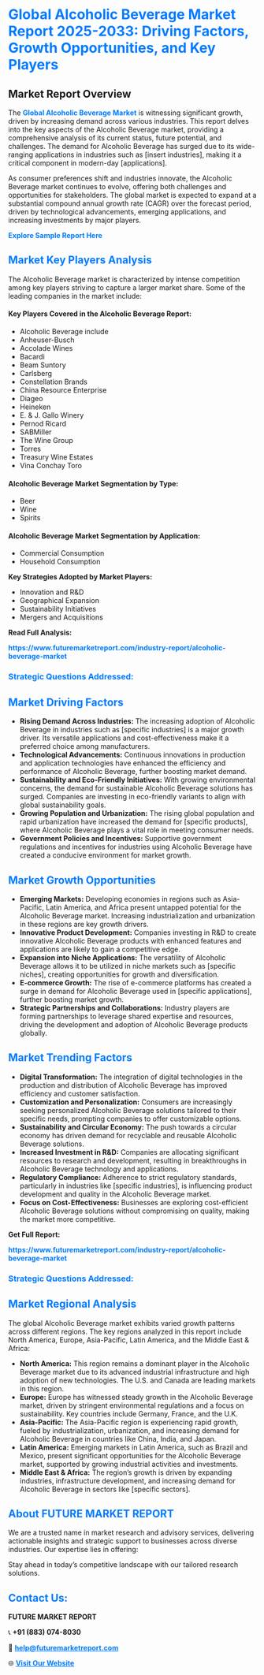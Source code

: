 <h1 style="color: #007BFF;">Global Alcoholic Beverage Market Report 2025-2033: Driving Factors, Growth Opportunities, and Key Players</h1>

<section id="overview">
<h2>Market Report Overview</h2>
<p>The <a href="https://www.futuremarketreport.com/industry-report/alcoholic-beverage-market" style="color: #007BFF; text-decoration: none;"><strong>Global Alcoholic Beverage Market</strong></a> is witnessing significant growth, driven by increasing demand across various industries. This report delves into the key aspects of the Alcoholic Beverage market, providing a comprehensive analysis of its current status, future potential, and challenges. The demand for Alcoholic Beverage has surged due to its wide-ranging applications in industries such as [insert industries], making it a critical component in modern-day [applications].</p>
<p>As consumer preferences shift and industries innovate, the Alcoholic Beverage market continues to evolve, offering both challenges and opportunities for stakeholders. The global market is expected to expand at a substantial compound annual growth rate (CAGR) over the forecast period, driven by technological advancements, emerging applications, and increasing investments by major players.</p>
</section>

<section id="overview">
<p><a href="https://www.futuremarketreport.com/request-sample/reportId=100404" style="color: #007BFF; text-decoration: none;"><strong>Explore Sample Report Here</strong></a></p>
</section>

<section id="key-players">
<h2 style="color: #007BFF;">Market Key Players Analysis</h2>
<p>The Alcoholic Beverage market is characterized by intense competition among key players striving to capture a larger market share. Some of the leading companies in the market include:</p>
<h4>Key Players Covered in the Alcoholic Beverage Report:</h4>
<ul><li>Alcoholic Beverage include</li><li>Anheuser-Busch</li><li>Accolade Wines</li><li>Bacardi</li><li>Beam Suntory</li><li>Carlsberg</li><li>Constellation Brands</li><li>China Resource Enterprise</li><li>Diageo</li><li>Heineken</li><li>E. &amp; J. Gallo Winery</li><li>Pernod Ricard</li><li>SABMiller</li><li>The Wine Group</li><li>Torres</li><li>Treasury Wine Estates</li><li>Vina Conchay Toro</li></ul>
<h4>Alcoholic Beverage Market Segmentation by Type:</h4>
<ul><li>Beer</li><li>Wine</li><li>Spirits</li></ul>

<h4>Alcoholic Beverage Market Segmentation by Application:</h4>
<ul><li>Commercial Consumption</li><li>Household Consumption</li></ul>
<p><strong>Key Strategies Adopted by Market Players:</strong></p>
<ul>
<li>Innovation and R&D</li>
<li>Geographical Expansion</li>
<li>Sustainability Initiatives</li>
<li>Mergers and Acquisitions</li>
</ul>
</section>

<section>
<p><strong>Read Full Analysis: </strong></p><a href="https://www.futuremarketreport.com/industry-report/alcoholic-beverage-market" style="color: #007BFF; text-decoration: none;"><strong>https://www.futuremarketreport.com/industry-report/alcoholic-beverage-market</strong></a>
<h3 style="color: #007BFF;">Strategic Questions Addressed:</h3>
</section>

<section id="driving-factors">
<h2 style="color: #007BFF;">Market Driving Factors</h2>
<ul>
<li><strong>Rising Demand Across Industries:</strong> The increasing adoption of Alcoholic Beverage in industries such as [specific industries] is a major growth driver. Its versatile applications and cost-effectiveness make it a preferred choice among manufacturers.</li>
<li><strong>Technological Advancements:</strong> Continuous innovations in production and application technologies have enhanced the efficiency and performance of Alcoholic Beverage, further boosting market demand.</li>
<li><strong>Sustainability and Eco-Friendly Initiatives:</strong> With growing environmental concerns, the demand for sustainable Alcoholic Beverage solutions has surged. Companies are investing in eco-friendly variants to align with global sustainability goals.</li>
<li><strong>Growing Population and Urbanization:</strong> The rising global population and rapid urbanization have increased the demand for [specific products], where Alcoholic Beverage plays a vital role in meeting consumer needs.</li>
<li><strong>Government Policies and Incentives:</strong> Supportive government regulations and incentives for industries using Alcoholic Beverage have created a conducive environment for market growth.</li>
</ul>
</section>

<section id="growth-opportunities">
<h2 style="color: #007BFF;">Market Growth Opportunities</h2>
<ul>
<li><strong>Emerging Markets:</strong> Developing economies in regions such as Asia-Pacific, Latin America, and Africa present untapped potential for the Alcoholic Beverage market. Increasing industrialization and urbanization in these regions are key growth drivers.</li>
<li><strong>Innovative Product Development:</strong> Companies investing in R&D to create innovative Alcoholic Beverage products with enhanced features and applications are likely to gain a competitive edge.</li>
<li><strong>Expansion into Niche Applications:</strong> The versatility of Alcoholic Beverage allows it to be utilized in niche markets such as [specific niches], creating opportunities for growth and diversification.</li>
<li><strong>E-commerce Growth:</strong> The rise of e-commerce platforms has created a surge in demand for Alcoholic Beverage used in [specific applications], further boosting market growth.</li>
<li><strong>Strategic Partnerships and Collaborations:</strong> Industry players are forming partnerships to leverage shared expertise and resources, driving the development and adoption of Alcoholic Beverage products globally.</li>
</ul>
</section>

<section id="trending-factors">
<h2 style="color: #007BFF;">Market Trending Factors</h2>
<ul>
<li><strong>Digital Transformation:</strong> The integration of digital technologies in the production and distribution of Alcoholic Beverage has improved efficiency and customer satisfaction.</li>
<li><strong>Customization and Personalization:</strong> Consumers are increasingly seeking personalized Alcoholic Beverage solutions tailored to their specific needs, prompting companies to offer customizable options.</li>
<li><strong>Sustainability and Circular Economy:</strong> The push towards a circular economy has driven demand for recyclable and reusable Alcoholic Beverage solutions.</li>
<li><strong>Increased Investment in R&D:</strong> Companies are allocating significant resources to research and development, resulting in breakthroughs in Alcoholic Beverage technology and applications.</li>
<li><strong>Regulatory Compliance:</strong> Adherence to strict regulatory standards, particularly in industries like [specific industries], is influencing product development and quality in the Alcoholic Beverage market.</li>
<li><strong>Focus on Cost-Effectiveness:</strong> Businesses are exploring cost-efficient Alcoholic Beverage solutions without compromising on quality, making the market more competitive.</li>
</ul>
</section>

<section>
<p><strong>Get Full Report: </strong></p><a href="https://www.futuremarketreport.com/industry-report/alcoholic-beverage-market" style="color: #007BFF; text-decoration: none;"><strong>https://www.futuremarketreport.com/industry-report/alcoholic-beverage-market</strong></a>
<h3 style="color: #007BFF;">Strategic Questions Addressed:</h3>
</section>


<section id="regional-analysis">
<h2 style="color: #007BFF;">Market Regional Analysis</h2>
<p>The global Alcoholic Beverage market exhibits varied growth patterns across different regions. The key regions analyzed in this report include North America, Europe, Asia-Pacific, Latin America, and the Middle East & Africa:</p>
<ul>
<li><strong>North America:</strong> This region remains a dominant player in the Alcoholic Beverage market due to its advanced industrial infrastructure and high adoption of new technologies. The U.S. and Canada are leading markets in this region.</li>
<li><strong>Europe:</strong> Europe has witnessed steady growth in the Alcoholic Beverage market, driven by stringent environmental regulations and a focus on sustainability. Key countries include Germany, France, and the U.K.</li>
<li><strong>Asia-Pacific:</strong> The Asia-Pacific region is experiencing rapid growth, fueled by industrialization, urbanization, and increasing demand for Alcoholic Beverage in countries like China, India, and Japan.</li>
<li><strong>Latin America:</strong> Emerging markets in Latin America, such as Brazil and Mexico, present significant opportunities for the Alcoholic Beverage market, supported by growing industrial activities and investments.</li>
<li><strong>Middle East & Africa:</strong> The region’s growth is driven by expanding industries, infrastructure development, and increasing demand for Alcoholic Beverage in sectors like [specific sectors].</li>
</ul>
</section>

<footer>
<h2 style="color: #007BFF;">About FUTURE MARKET REPORT</h2>
<p>We are a trusted name in market research and advisory services, delivering actionable insights and strategic support to businesses across diverse industries. Our expertise lies in offering:</p>

<p>Stay ahead in today’s competitive landscape with our tailored research solutions.</p>

<h2 style="color: #007BFF;">Contact Us:</h2>
<p><strong>FUTURE MARKET REPORT</strong></p>
<p>📞 <strong>+91 (883) 074-8030</strong></p>
<p>📧 <strong><a href="mailto:help@futuremarketreport.com" style="color: #007BFF;">help@futuremarketreport.com</a></strong></p>
<p>🌐 <strong><a href="https://www.futuremarketreport.com/" style="color: #007BFF;">Visit Our Website</a></strong></p>
</footer>